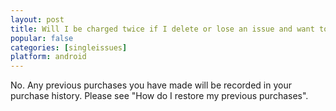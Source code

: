 ```yaml
---
layout: post
title: Will I be charged twice if I delete or lose an issue and want to get it again?
popular: false
categories: [singleissues]
platform: android
---
```

No. Any previous purchases you have made will be recorded in your purchase history. Please see "How do I restore my previous purchases".
